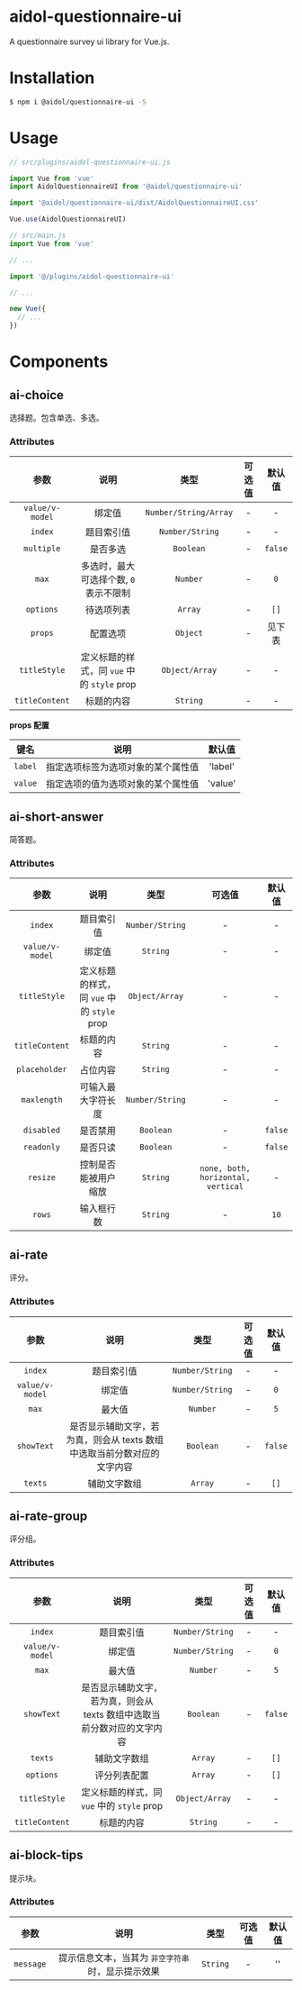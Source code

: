 # aidol-questionnaire-ui
A questionnaire survey ui library for Vue.js.

# Installation

``` zsh
$ npm i @aidol/questionnaire-ui -S
```

# Usage

``` js
// src/plugins/aidol-questionnaire-ui.js

import Vue from 'vue'
import AidolQuestionnaireUI from '@aidol/questionnaire-ui'

import '@aidol/questionnaire-ui/dist/AidolQuestionnaireUI.css'

Vue.use(AidolQuestionnaireUI)
```

``` js
// src/main.js
import Vue from 'vue'

// ...

import '@/plugins/aidol-questionnaire-ui'

// ...

new Vue({
  // ...
})
```

# Components

## ai-choice

选择题。包含单选、多选。

### Attributes

| 参数 | 说明 | 类型 |可选值 | 默认值 |
| :---: |:---: |:---: |:---:| :---: |
| `value/v-model` | 绑定值 | `Number/String/Array` | - | - |
| `index` | 题目索引值 | `Number/String` | - | - |
| `multiple` | 是否多选 | `Boolean` | - | `false` |
| `max` |  多选时，最大可选择个数, `0` 表示不限制 | `Number` | - | `0` |
| `options` | 待选项列表 | `Array` | - | `[]` |
| `props` | 配置选项 | `Object` | - | 见下表 |
| `titleStyle` | 定义标题的样式，同 `vue` 中的 `style` prop | `Object/Array` | - | - |
| `titleContent` | 标题的内容 | `String` | - | - |


**props 配置**

| 键名 | 说明 | 默认值 |
| :---: | :---: | :---: |
| `label` | 指定选项标签为选项对象的某个属性值 | 'label' |
| `value` | 指定选项的值为选项对象的某个属性值 | 'value' |


## ai-short-answer

简答题。

### Attributes

| 参数 | 说明 | 类型 |可选值 | 默认值 |
| :---: |:---: |:---: |:---:| :---: |
| `index` | 题目索引值 | `Number/String` | - | - |
| `value/v-model` | 绑定值 | `String` | - | - |
| `titleStyle` | 定义标题的样式，同 `vue` 中的 `style` prop | `Object/Array` | - | - |
| `titleContent` | 标题的内容 | `String` | - | - |
| `placeholder` | 占位内容 | `String` | - | - |
| `maxlength` | 可输入最大字符长度 | `Number/String` | - | - |
| `disabled` | 是否禁用 | `Boolean` | - | `false` |
| `readonly` | 是否只读 | `Boolean` | - | `false` |
| `resize` | 控制是否能被用户缩放	 | `String` | `none, both, horizontal, vertical` | - |
| `rows` | 输入框行数	| `String` | - | `10` |


## ai-rate

评分。

### Attributes

| 参数 | 说明 | 类型 |可选值 | 默认值 |
| :---: |:---: |:---: |:---:| :---: |
| `index` | 题目索引值 | `Number/String` | - | - |
| `value/v-model` | 绑定值 | `Number/String` | - | `0` |
| `max` | 最大值 | `Number` | - | `5` |
| `showText` | 是否显示辅助文字，若为真，则会从 texts 数组中选取当前分数对应的文字内容 | `Boolean` | - | `false` |
| `texts` | 辅助文字数组 | `Array` | - | `[]` |

## ai-rate-group

评分组。

### Attributes

| 参数 | 说明 | 类型 |可选值 | 默认值 |
| :---: |:---: |:---: |:---:| :---: |
| `index` | 题目索引值 | `Number/String` | - | - |
| `value/v-model` | 绑定值 | `Number/String` | - | `0` |
| `max` | 最大值 | `Number` | - | `5` |
| `showText` | 是否显示辅助文字，若为真，则会从 texts 数组中选取当前分数对应的文字内容 | `Boolean` | - | `false` |
| `texts` | 辅助文字数组 | `Array` | - | `[]` |
| `options` | 评分列表配置 | `Array` | - | `[]` |
| `titleStyle` | 定义标题的样式，同 `vue` 中的 `style` prop | `Object/Array` | - | - |
| `titleContent` | 标题的内容 | `String` | - | - |

## ai-block-tips

提示块。

### Attributes

| 参数 | 说明 | 类型 |可选值 | 默认值 |
| :---: |:---: |:---: |:---:| :---: |
| `message` | 提示信息文本，当其为 `非空字符串` 时，显示提示效果 | `String` | - | '' |